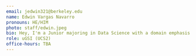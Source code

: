 ```yaml
---
email: jedwin321@berkeley.edu
name: Edwin Vargas Navarro
pronouns: HE/HIM
photo: staff/edwin.jpeg
bio: Hey, I'm a Junior majoring in Data Science with a domain emphasis in Applied Mathematics + Modeling and a minor in CalTeach. I enjoy going on runs, hikes, and playing video games with friends.
role: uGSI (UCS2)
office-hours: TBA
---
```

